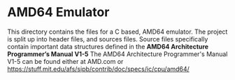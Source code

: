 AMD64 Emulator
====================
This directory contains the files for a C based, AMD64 emulator. The project is
split up into header files, and sources files. Source files specifically contain 
important data structures defined in the **AMD64 Architecture Programmer’s Manual V1-5** 
The AMD64 Architecture Programmer's Manual V1-5 can be found either at AMD.com or https://stuff.mit.edu/afs/sipb/contrib/doc/specs/ic/cpu/amd64/
